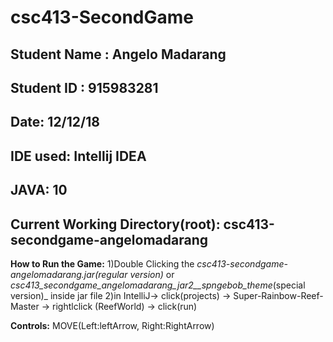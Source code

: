 # csc413-SecondGame

## Student Name : Angelo Madarang
## Student ID : 915983281
## Date: 12/12/18
## IDE used: Intellij IDEA
## JAVA: 10
## Current Working Directory(root): csc413-secondgame-angelomadarang

**How to Run the Game:** 
1)Double Clicking the _csc413-secondgame-angelomadarang.jar(regular version)_ or _csc413_secondgame_angelomadarang_jar2__spngebob_theme_(special version)_ inside jar file 
2)in IntelliJ-> click(projects) -> Super-Rainbow-Reef-Master -> rightlclick (ReefWorld) -> click(run) 
                       
**Controls:**
MOVE(Left:leftArrow, Right:RightArrow)



